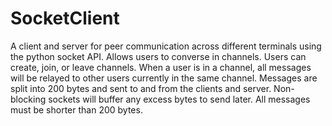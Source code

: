 # SocketClient
A client and server for peer communication across different terminals using the python socket API. Allows users to converse in channels. 
Users can create, join, or leave channels. When a user is in a channel, all messages will be relayed to other users currently
in the same channel. Messages are split into 200 bytes and sent to and from the clients and server. Non-blocking sockets will
buffer any excess bytes to send later. All messages must be shorter than 200 bytes. 
